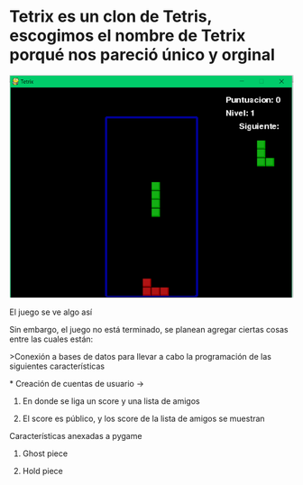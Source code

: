 Tetrix es un clon de Tetris, escogimos el nombre de Tetrix porqué nos pareció único y orginal
=============================================================================================

![](media/46426ffe9168f14f417877296ad2c6fa.png)

El juego se ve algo así

Sin embargo, el juego no está terminado, se planean agregar ciertas cosas entre
las cuales están:

\>Conexión a bases de datos para llevar a cabo la programación de las siguientes
características

\* Creación de cuentas de usuario -\>

1.  En donde se liga un score y una lista de amigos

2.  El score es público, y los score de la lista de amigos se muestran

Características anexadas a pygame

1.  Ghost piece

2.  Hold piece
